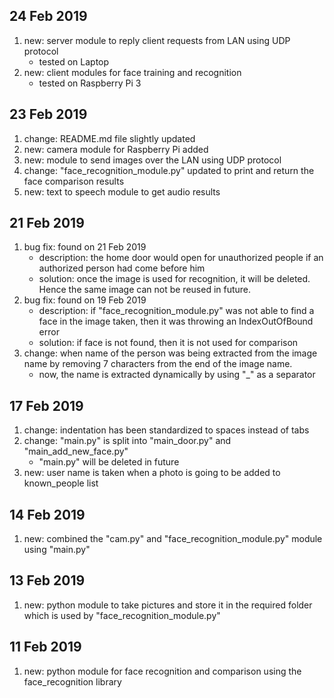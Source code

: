 ## 24 Feb 2019
1. new: server module to reply client requests from LAN using UDP protocol
    - tested on Laptop
2. new: client modules for face training and recognition
    - tested on Raspberry Pi 3

## 23 Feb 2019
1. change: README.md file slightly updated
2. new: camera module for Raspberry Pi added
3. new: module to send images over the LAN using UDP protocol
4. change: "face_recognition_module.py" updated to print and return the face comparison results
5. new: text to speech module to get audio results

## 21 Feb 2019
1. bug fix: found on 21 Feb 2019
    - description: the home door would open for unauthorized people if an authorized person had come before him
    - solution: once the image is used for recognition, it will be deleted. Hence the same image can not be reused in future.
2. bug fix: found on 19 Feb 2019
    - description: if "face_recognition_module.py" was not able to find a face in the image taken, then it was throwing an IndexOutOfBound error
    - solution: if face is not found, then it is not used for comparison
3. change: when name of the person was being extracted from the image name by removing 7 characters from the end of the image name.
    - now, the name is extracted dynamically by using "\_" as a separator

## 17 Feb 2019
1. change: indentation has been standardized to spaces instead of tabs
2. change: "main.py" is split into "main_door.py" and "main_add_new_face.py"
    - "main.py" will be deleted in future
3. new: user name is taken when a photo is going to be added to known_people list

## 14 Feb 2019
1. new: combined the "cam.py" and "face_recognition_module.py" module using "main.py"

## 13 Feb 2019
1. new: python module to take pictures and store it in the required folder which is used by "face_recognition_module.py"

## 11 Feb 2019
1. new: python module for face recognition and comparison using the face_recognition library
